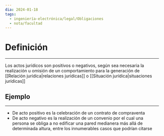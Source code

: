 ```yaml
---
dia: 2024-01-18
tags:
  - ingeniería-electrónica/legal/Obligaciones
  - nota/facultad
---
```

# Definición
---
Los actos jurídicos son positivos o negativos, según sea necesaria la realización u omisión de un comportamiento para la generación de [[Relación jurídica|relaciones jurídicas]] o [[Situación jurídica|situaciones jurídicas]]

## Ejemplo
---
* De acto positivo es la celebración de un contrato de compraventa
* De acto negativo es la realización de un convenio por el cual una persona se obliga a no edificar una pared medianera más allá de determinada altura, entre los innumerables casos que podrían citarse